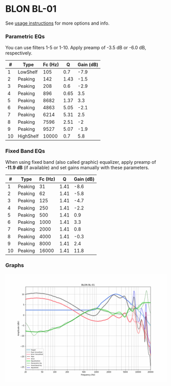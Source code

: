 # BLON BL-01
See [usage instructions](https://github.com/jaakkopasanen/AutoEq#usage) for more options and info.

### Parametric EQs
You can use filters 1-5 or 1-10. Apply preamp of -3.5 dB or -6.0 dB, respectively.

|   # | Type      |   Fc (Hz) |    Q |   Gain (dB) |
|-----|-----------|-----------|------|-------------|
|   1 | LowShelf  |       105 | 0.7  |        -7.9 |
|   2 | Peaking   |       142 | 1.43 |        -1.5 |
|   3 | Peaking   |       208 | 0.6  |        -2.9 |
|   4 | Peaking   |       896 | 0.65 |         3.5 |
|   5 | Peaking   |      8682 | 1.37 |         3.3 |
|   6 | Peaking   |      4863 | 5.05 |        -2.1 |
|   7 | Peaking   |      6214 | 5.31 |         2.5 |
|   8 | Peaking   |      7596 | 2.51 |        -2   |
|   9 | Peaking   |      9527 | 5.07 |        -1.9 |
|  10 | HighShelf |     10000 | 0.7  |         5.8 |

### Fixed Band EQs
When using fixed band (also called graphic) equalizer, apply preamp of **-11.9 dB** (if available) and set gains manually with these parameters.

|   # | Type    |   Fc (Hz) |    Q |   Gain (dB) |
|-----|---------|-----------|------|-------------|
|   1 | Peaking |        31 | 1.41 |        -8.6 |
|   2 | Peaking |        62 | 1.41 |        -5.8 |
|   3 | Peaking |       125 | 1.41 |        -4.7 |
|   4 | Peaking |       250 | 1.41 |        -2.2 |
|   5 | Peaking |       500 | 1.41 |         0.9 |
|   6 | Peaking |      1000 | 1.41 |         3.3 |
|   7 | Peaking |      2000 | 1.41 |         0.8 |
|   8 | Peaking |      4000 | 1.41 |        -0.3 |
|   9 | Peaking |      8000 | 1.41 |         2.4 |
|  10 | Peaking |     16000 | 1.41 |        11.8 |

### Graphs
![](./BLON%20BL-01.png)
